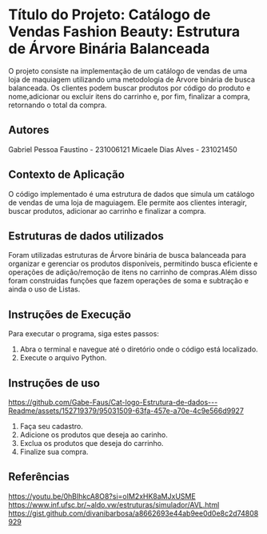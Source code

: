 # Título do Projeto: Catálogo de Vendas Fashion Beauty: Estrutura de Árvore Binária Balanceada 
O projeto consiste na implementação de um catálogo de vendas de uma loja de maquiagem utilizando uma metodologia de Árvore binária de busca balanceada. Os clientes podem buscar produtos por código do produto e nome,adicionar ou excluir itens do carrinho e, por fim, finalizar a compra, retornando o total da compra.

## Autores
Gabriel Pessoa Faustino - 231006121
Micaele Dias Alves - 231021450

## Contexto de Aplicação
O código implementado é uma estrutura de dados que simula um catálogo de vendas de uma loja de maguiagem. Ele permite aos clientes interagir, buscar produtos, adicionar ao carrinho e finalizar a compra. 

## Estruturas de dados utilizados
Foram utilizadas estruturas de Árvore binária de busca balanceada para organizar e gerenciar os produtos disponíveis, permitindo busca eficiente e operações de adição/remoção de itens no carrinho de compras.Além disso foram construidas funções que fazem operações de soma e subtração e ainda o uso de Listas.

## Instruções de Execução
Para executar o programa, siga estes passos: 

1. Abra o terminal e navegue até o diretório onde o código está localizado.
2. Execute o arquivo Python.

## Instruções de uso
https://github.com/Gabe-Faus/Cat-logo-Estrutura-de-dados---Readme/assets/152719379/95031509-63fa-457e-a70e-4c9e566d9927

1. Faça seu cadastro.
2. Adicione os produtos que deseja ao carinho.
3. Exclua os produtos que deseja do carrinho.
4. Finalize sua compra.

## Referências
https://youtu.be/0hBIhkcA8O8?si=oIM2xHK8aMJxUSME
https://www.inf.ufsc.br/~aldo.vw/estruturas/simulador/AVL.html
https://gist.github.com/divanibarbosa/a8662693e44ab9ee0d0e8c2d74808929
